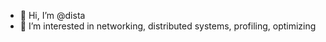 - 👋 Hi, I’m @dista
- 👀 I’m interested in networking, distributed systems, profiling, optimizing

<!---
dista/dista is a ✨ special ✨ repository because its `README.md` (this file) appears on your GitHub profile.
You can click the Preview link to take a look at your changes.
--->
